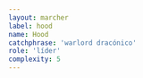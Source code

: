 ```yaml
---
layout: marcher
label: hood
name: Hood
catchphrase: 'warlord dracónico'
role: 'líder'
complexity: 5
---
```


